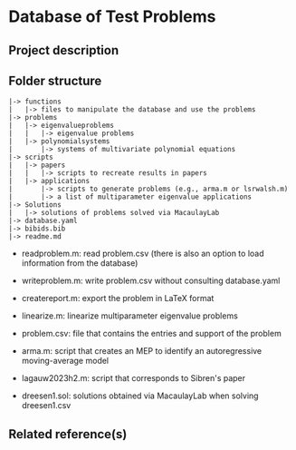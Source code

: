 # Database of Test Problems

## Project description

## Folder structure

```
|-> functions
|	|-> files to manipulate the database and use the problems
|-> problems
|	|-> eigenvalueproblems
|	|	|-> eigenvalue problems
|	|-> polynomialsystems
|		|-> systems of multivariate polynomial equations
|-> scripts
| 	|-> papers
|   |   |-> scripts to recreate results in papers
|   |-> applications
|       |-> scripts to generate problems (e.g., arma.m or lsrwalsh.m)
|       |-> a list of multiparameter eigenvalue applications
|-> Solutions
|	|-> solutions of problems solved via MacaulayLab
|-> database.yaml
|-> bibids.bib
|-> readme.md
```

- readproblem.m: read problem.csv (there is also an option to load information from the database)
- writeproblem.m: write problem.csv without consulting database.yaml
- createreport.m: export the problem in LaTeX format
- linearize.m: linearize multiparameter eigenvalue problems

- problem.csv: file that contains the entries and support of the problem

- arma.m: script that creates an MEP to identify an autoregressive moving-average model
- lagauw2023h2.m: script that corresponds to Sibren's paper

- dreesen1.sol: solutions obtained via MacaulayLab when solving dreesen1.csv

## Related reference(s)
